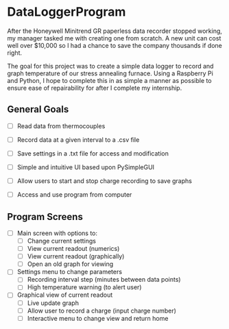# DataLoggerProgram

After the Honeywell Minitrend GR paperless data recorder stopped working, my manager tasked me with creating one from scratch.
A new unit can cost well over $10,000 so I had a chance to save the company thousands if done right.

The goal for this project was to create a simple data logger to record and graph temperature of our stress annealing furnace.
Using a Raspberry Pi and Python, I hope to complete this in as simple a manner as possible to ensure ease of repairability for after I complete my internship.

## General Goals
- [ ] Read data from thermocouples
- [ ] Record data at a given interval to a .csv file
- [ ] Save settings in a .txt file for access and modification
- [ ] Simple and intuitive UI based upon PySimpleGUI
- [ ] Allow users to start and stop charge recording to save graphs
- [ ] Access and use program from computer



## Program Screens
- [ ] Main screen with options to:
  - [ ] Change current settings
  - [ ] View current readout (numerics)
  - [ ] View current readout (graphically)
  - [ ] Open an old graph for viewing
- [ ] Settings menu to change parameters
  - [ ] Recording interval step (minutes between data points)
  - [ ] High temperature warning (to alert user)
- [ ] Graphical view of current readout
  - [ ] Live update graph
  - [ ] Allow user to record a charge (input charge number)
  - [ ] Interactive menu to change view and return home
